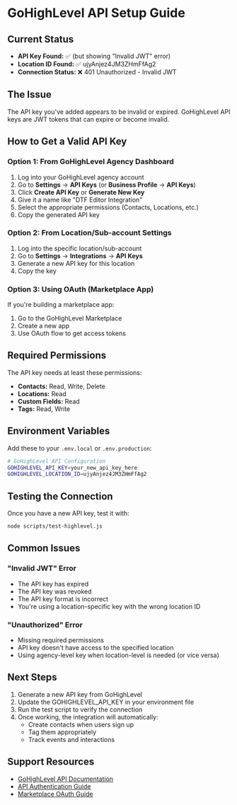 # GoHighLevel API Setup Guide

## Current Status

- **API Key Found:** ✅ (but showing "Invalid JWT" error)
- **Location ID Found:** ✅ ujyAnjez4JM3ZHmFfAg2
- **Connection Status:** ❌ 401 Unauthorized - Invalid JWT

## The Issue

The API key you've added appears to be invalid or expired. GoHighLevel API keys are JWT tokens that can expire or become invalid.

## How to Get a Valid API Key

### Option 1: From GoHighLevel Agency Dashboard

1. Log into your GoHighLevel agency account
2. Go to **Settings** → **API Keys** (or **Business Profile** → **API Keys**)
3. Click **Create API Key** or **Generate New Key**
4. Give it a name like "DTF Editor Integration"
5. Select the appropriate permissions (Contacts, Locations, etc.)
6. Copy the generated API key

### Option 2: From Location/Sub-account Settings

1. Log into the specific location/sub-account
2. Go to **Settings** → **Integrations** → **API Keys**
3. Generate a new API key for this location
4. Copy the key

### Option 3: Using OAuth (Marketplace App)

If you're building a marketplace app:

1. Go to the GoHighLevel Marketplace
2. Create a new app
3. Use OAuth flow to get access tokens

## Required Permissions

The API key needs at least these permissions:

- **Contacts:** Read, Write, Delete
- **Locations:** Read
- **Custom Fields:** Read
- **Tags:** Read, Write

## Environment Variables

Add these to your `.env.local` or `.env.production`:

```bash
# GoHighLevel API Configuration
GOHIGHLEVEL_API_KEY=your_new_api_key_here
GOHIGHLEVEL_LOCATION_ID=ujyAnjez4JM3ZHmFfAg2
```

## Testing the Connection

Once you have a new API key, test it with:

```bash
node scripts/test-highlevel.js
```

## Common Issues

### "Invalid JWT" Error

- The API key has expired
- The API key was revoked
- The API key format is incorrect
- You're using a location-specific key with the wrong location ID

### "Unauthorized" Error

- Missing required permissions
- API key doesn't have access to the specified location
- Using agency-level key when location-level is needed (or vice versa)

## Next Steps

1. Generate a new API key from GoHighLevel
2. Update the GOHIGHLEVEL_API_KEY in your environment file
3. Run the test script to verify the connection
4. Once working, the integration will automatically:
   - Create contacts when users sign up
   - Tag them appropriately
   - Track events and interactions

## Support Resources

- [GoHighLevel API Documentation](https://highlevel.stoplight.io/docs/integrations/0443d7d1a4bd0-overview)
- [API Authentication Guide](https://highlevel.stoplight.io/docs/integrations/00d0c0ecf8204-authentication)
- [Marketplace OAuth Guide](https://marketplace.gohighlevel.com/docs/oauth)
